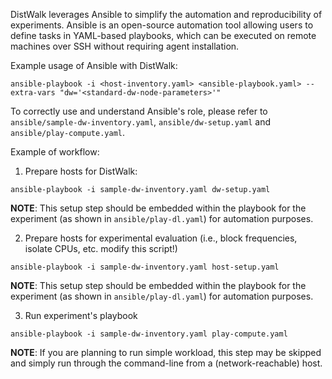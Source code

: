 DistWalk leverages Ansible to simplify the automation and reproducibility of experiments.
Ansible is an open-source automation tool allowing users to define tasks in YAML-based playbooks, 
which can be executed on remote machines over SSH without requiring agent installation.

Example usage of Ansible with DistWalk:
```console
ansible-playbook -i <host-inventory.yaml> <ansible-playbook.yaml> --extra-vars "dw='<standard-dw-node-parameters>'" 
```
To correctly use and understand Ansible's role, please refer to `ansible/sample-dw-inventory.yaml`, `ansible/dw-setup.yaml` and `ansible/play-compute.yaml`.

Example of workflow:
1. Prepare hosts for DistWalk:
```console
ansible-playbook -i sample-dw-inventory.yaml dw-setup.yaml
```
**NOTE**: This setup step should be embedded within the playbook for the experiment (as shown in `ansible/play-dl.yaml`) for automation purposes.

2. Prepare hosts for experimental evaluation (i.e., block frequencies, isolate CPUs, etc. modify this script!)
```console
ansible-playbook -i sample-dw-inventory.yaml host-setup.yaml
```
**NOTE**: This setup step should be embedded within the playbook for the experiment (as shown in `ansible/play-dl.yaml`) for automation purposes.

3. Run experiment's playbook
```console
ansible-playbook -i sample-dw-inventory.yaml play-compute.yaml
```
**NOTE**: If you are planning to run simple workload, this step may be skipped and simply run through the command-line from a (network-reachable)
host.

